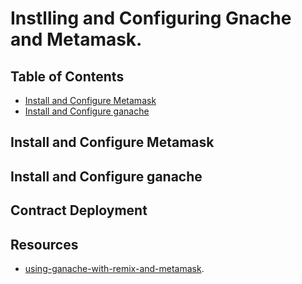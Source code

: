 # Instlling and Configuring Gnache and Metamask.


## Table of Contents
* [Install and Configure Metamask](#install-and-configure-metamask)
* [Install and Configure ganache](#install-and-configure-ganache)

## Install and Configure Metamask

## Install and Configure ganache

## Contract Deployment

## Resources
- [using-ganache-with-remix-and-metamask](https://medium.com/@kacharlabhargav21/using-ganache-with-remix-and-metamask-446fe5748ccf).
